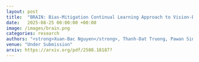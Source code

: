 ```yaml
---
layout: post
title:  "BRAIN: Bias-Mitigation Continual Learning Approach to Vision-Brain Understanding"
date:   2025-08-25 00:00:00 +00:00
image: /images/brain.png
categories: research
authors: "<strong>Xuan-Bac Nguyen</strong>, Thanh-Dat Truong, Pawan Sinha, Khoa Luu"
venue: "Under Submission"
arxiv: https://arxiv.org/pdf/2508.18187?
---
```

